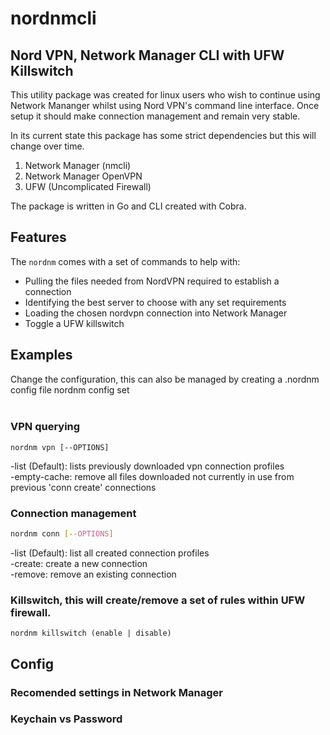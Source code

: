 # nordnmcli
## Nord VPN, Network Manager CLI with UFW Killswitch

This utility package was created for linux users who wish to continue using Network Mananger whilst using Nord VPN's command line interface.
Once setup it should make connection management and remain very stable.

In its current state this package has some strict dependencies but this will change over time.
1) Network Manager (nmcli)
2) Network Manager OpenVPN
3) UFW (Uncomplicated Firewall)

The package is written in Go and CLI created with Cobra.

## Features
The `nordnm` comes with a set of commands to help with:
- Pulling the files needed from NordVPN required to establish a connection
- Identifying the best server to choose with any set requirements
- Loading the chosen nordvpn connection into Network Manager
- Toggle a UFW killswitch

## Examples
Change the configuration, this can also be managed by creating a .nordnm config file
nordnm config set <option> <value>

### VPN querying
```
nordnm vpn [--OPTIONS]
```
 -list (Default): lists previously downloaded vpn connection profiles <br>
 -empty-cache: remove all files downloaded not currently in use from previous 'conn create' connections <br>


### Connection management
```sh
nordnm conn [--OPTIONS]
```
 -list (Default): list all created connection profiles <br>
 -create: create a new connection <br>
 -remove: remove an existing connection <br>


### Killswitch, this will create/remove a set of rules within UFW firewall.
```
nordnm killswitch (enable | disable)
```


## Config
### Recomended settings in Network Manager
### Keychain vs Password
